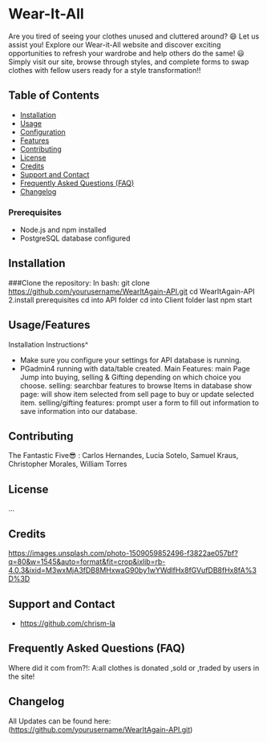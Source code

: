 # Wear-It-All
Are you tired of seeing your clothes unused and cluttered around? 😄 Let us assist you! Explore our Wear-it-All website and discover exciting opportunities to refresh your wardrobe and help others do the same! 😃 Simply visit our site, browse through styles, and complete forms to swap clothes with fellow users ready for a style transformation!!

## Table of Contents
- [Installation](#installation)
- [Usage](#usage)
- [Configuration](#configuration)
- [Features](#features)
- [Contributing](#contributing)
- [License](#license)
- [Credits](#credits)
- [Support and Contact](#support-and-contact)
- [Frequently Asked Questions (FAQ)](#frequently-asked-questions-faq)
- [Changelog](#changelog)

### Prerequisites

- Node.js and npm installed
- PostgreSQL database configured

## Installation
###Clone the repository:
In bash:
   git clone https://github.com/yourusername/WearItAgain-API.git
   cd WearItAgain-API
2.install prerequisites 
cd into API folder
cd into Client folder 
last npm start

## Usage/Features
Installation Instructions^
- Make sure you configure your settings for API database is running.
- PGadmin4 running with data/table created.
Main Features:
main Page Jump into buying, selling & Gifting depending on which choice you choose. 
selling: searchbar features to browse Items in database
show page: will show item selected from sell page to buy or update selected item.
selling/gifting features: prompt user a form to fill out information to save information into our database.


## Contributing 
The Fantastic Five:sunglasses: :
Carlos Hernandes,
Lucia Sotelo,
Samuel Kraus,
Christopher Morales, 
William Torres

## License
...

## Credits
https://images.unsplash.com/photo-1509059852496-f3822ae057bf?q=80&w=1545&auto=format&fit=crop&ixlib=rb-4.0.3&ixid=M3wxMjA3fDB8MHxwaG90by1wYWdlfHx8fGVufDB8fHx8fA%3D%3D



## Support and Contact
- https://github.com/chrism-la
## Frequently Asked Questions (FAQ)
Where did it com from?!: A:all clothes is donated ,sold or ,traded by users in the site!

## Changelog
All Updates can be found here:
(https://github.com/yourusername/WearItAgain-API.git)
